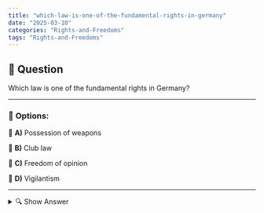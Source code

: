 ```yaml
---
title: "which-law-is-one-of-the-fundamental-rights-in-germany"
date: "2025-03-10"
categories: "Rights-and-Freedoms"
tags: "Rights-and-Freedoms"
---
```


## 📌 **Question**

Which law is one of the fundamental rights in Germany?



---

### 📝 **Options:**

🔘 **A)** Possession of weapons

🔘 **B)** Club law

🔘 **C)** Freedom of opinion

🔘 **D)** Vigilantism

---

<details>
  <summary>🔍 Show Answer</summary>

  <p>
💡  <b>Correct Answer:</b>  c
  </p>
  <p>
    📖<b>Explanation:</b>
    In Germany, the Basic Law protects fundamental rights that secure the freedom and dignity of citizens. These fundamental rights include, among other things, freedom of expression, freedom of religion, freedom of assembly and the protection of personal development. They form the basis of the German legal system and ensure that state power does not intervene arbitrarily. These rights are essential for a democratic society and serve to protect individual freedoms and promote social coexistence.
  </p>
</details>
